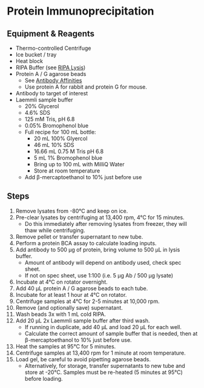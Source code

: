 # Protein Immunoprecipitation

## Equipment & Reagents

* Thermo-controlled Centrifuge
* Ice bucket / tray
* Heat block
* RIPA Buffer (see [RIPA Lysis](ripa_lysis.md))
* Protein A / G agarose beads
    * See [Antibody Affinities](https://www.neb.com/tools-and-resources/selection-charts/affinity-of-protein-ag-for-igg-types-from-different-species)
    * Use protein A for rabbit and protein G for mouse.
* Antibody to target of interest
* Laemmli sample buffer
    * 20% Glycerol
    * 4.6% SDS
    * 125 mM Tris, pH 6.8
    * 0.05% Bromophenol blue
    * Full recipe for 100 mL bottle:
        * 20 mL 100% Glyercol
        * 46 mL 10% SDS
        * 16.66 mL 0.75 M Tris pH 6.8
        * 5 mL 1% Bromophenol blue
        * Bring up to 100 mL with MilliQ Water
        * Store at room temperature
    * Add β-mercaptoethanol to 10% just before use

## Steps

1. Remove lysates from -80°C and keep on ice.
2. Pre-clear lysates by centrifuging at 13,400 rpm, 4°C for 15 minutes.
    * Do this immediately after removing lysates from freezer, they will thaw
      while centrifuging.
3. Remove pellet or transfer supernatant to new tube.
4. Perform a protein BCA assay to calculate loading inputs.
5. Add antibody to 500 μg of protein, bring volume to 500 μL in lysis buffer.
    * Amount of antibody will depend on antibody used, check spec sheet.
    * If not on spec sheet, use 1:100 (i.e. 5 μg Ab / 500 μg lysate)
6. Incubate at 4°C on rotator overnight.
7. Add 40 μL protein A / G agarose beads to each tube.
8. Incubate for at least 1 hour at 4°C on rotator.
9. Centrifuge samples at 4°C for 2-5 minutes at 10,000 rpm.
10. Remove (and optionally save) supernatant.
11. Wash beads 3x with 1 mL cold RIPA.
12. Add 20 μL 2x Laemmli sample buffer after third wash.
    * If running in duplicate, add 40 μL and load 20 μL for each well.
    * Calculate the correct amount of sample buffer that is needed, then at
      β-mercaptoethanol to 10% just before use.
13. Heat the samples at 95°C for 5 minutes.
14. Centrifuge samples at 13,400 rpm for 1 minute at room temperature.
15. Load gel, be careful to avoid pipetting agarose beads.
    * Alternatively, for storage, transfer supernatants to new tube and store at
      -20°C. Samples must be re-heated (5 minutes at 95°C) before loading.

